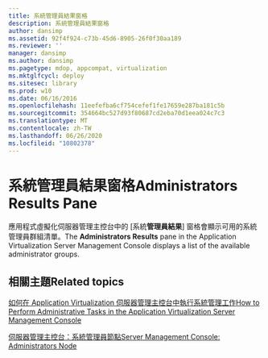 ```yaml
---
title: 系統管理員結果窗格
description: 系統管理員結果窗格
author: dansimp
ms.assetid: 92f4f924-c73b-45d6-8905-26f0f30aa189
ms.reviewer: ''
manager: dansimp
ms.author: dansimp
ms.pagetype: mdop, appcompat, virtualization
ms.mktglfcycl: deploy
ms.sitesec: library
ms.prod: w10
ms.date: 06/16/2016
ms.openlocfilehash: 11eefefba6cf754cefef1fe17659e287ba181c5b
ms.sourcegitcommit: 354664bc527d93f80687cd2eba70d1eea024c7c3
ms.translationtype: MT
ms.contentlocale: zh-TW
ms.lasthandoff: 06/26/2020
ms.locfileid: "10802378"
---
```

# <span data-ttu-id="4d31f-103">系統管理員結果窗格</span><span class="sxs-lookup"><span data-stu-id="4d31f-103">Administrators Results Pane</span></span>


<span data-ttu-id="4d31f-104">應用程式虛擬化伺服器管理主控台中的 [系統**管理員結果**] 窗格會顯示可用的系統管理員群組清單。</span><span class="sxs-lookup"><span data-stu-id="4d31f-104">The **Administrators Results** pane in the Application Virtualization Server Management Console displays a list of the available administrator groups.</span></span>

## <span data-ttu-id="4d31f-105">相關主題</span><span class="sxs-lookup"><span data-stu-id="4d31f-105">Related topics</span></span>


[<span data-ttu-id="4d31f-106">如何在 Application Virtualization 伺服器管理主控台中執行系統管理工作</span><span class="sxs-lookup"><span data-stu-id="4d31f-106">How to Perform Administrative Tasks in the Application Virtualization Server Management Console</span></span>](how-to-perform-administrative-tasks-in-the-application-virtualization-server-management-console.md)

[<span data-ttu-id="4d31f-107">伺服器管理主控台：系統管理員節點</span><span class="sxs-lookup"><span data-stu-id="4d31f-107">Server Management Console: Administrators Node</span></span>](server-management-console-administrators-node.md)

 

 





